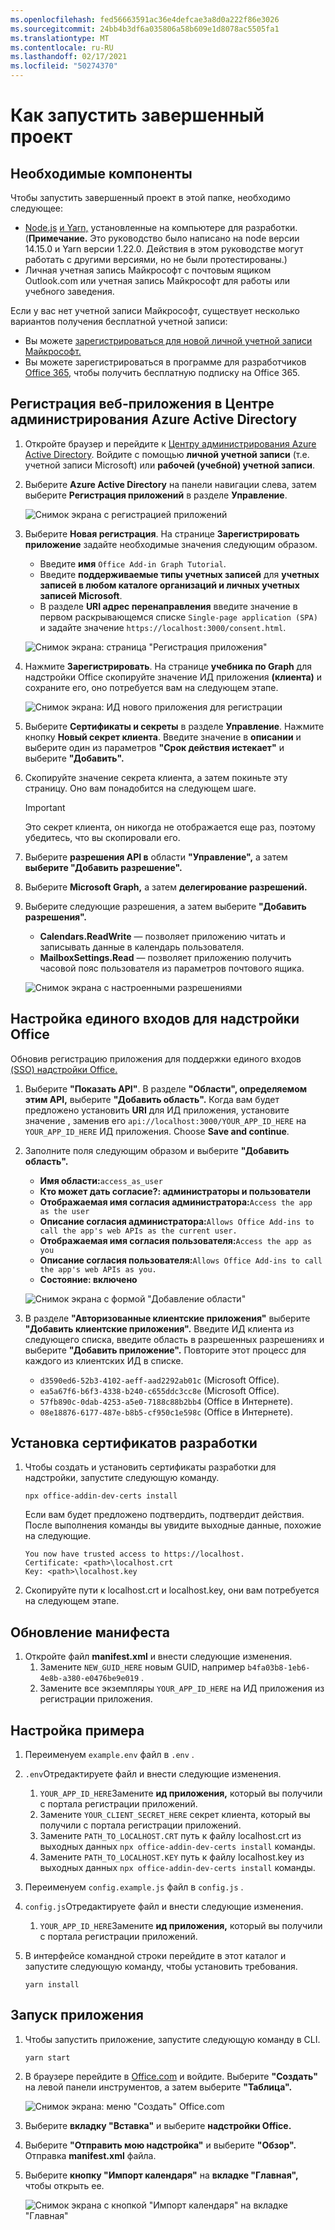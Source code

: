 ```yaml
---
ms.openlocfilehash: fed56663591ac36e4defcae3a8d0a222f86e3026
ms.sourcegitcommit: 24bb4b3df6a035806a58b609e1d8078ac5505fa1
ms.translationtype: MT
ms.contentlocale: ru-RU
ms.lasthandoff: 02/17/2021
ms.locfileid: "50274370"
---
```

# <a name="how-to-run-the-completed-project"></a>Как запустить завершенный проект

## <a name="prerequisites"></a>Необходимые компоненты

Чтобы запустить завершенный проект в этой папке, необходимо следующее:

- [Node.js](https://nodejs.org) [и Yarn,](https://yarnpkg.com/) установленные на компьютере для разработки. (**Примечание.** Это руководство было написано на node версии 14.15.0 и Yarn версии 1.22.0. Действия в этом руководстве могут работать с другими версиями, но не были протестированы.)
- Личная учетная запись Майкрософт с почтовым ящиком Outlook.com или учетная запись Майкрософт для работы или учебного заведения.

Если у вас нет учетной записи Майкрософт, существует несколько вариантов получения бесплатной учетной записи:

- Вы можете [зарегистрироваться для новой личной учетной записи Майкрософт.](https://signup.live.com/signup?wa=wsignin1.0&rpsnv=12&ct=1454618383&rver=6.4.6456.0&wp=MBI_SSL_SHARED&wreply=https://mail.live.com/default.aspx&id=64855&cbcxt=mai&bk=1454618383&uiflavor=web&uaid=b213a65b4fdc484382b6622b3ecaa547&mkt=E-US&lc=1033&lic=1)
- Вы можете зарегистрироваться в программе для разработчиков [Office 365,](https://developer.microsoft.com/office/dev-program) чтобы получить бесплатную подписку на Office 365.

## <a name="register-a-web-application-with-the-azure-active-directory-admin-center"></a>Регистрация веб-приложения в Центре администрирования Azure Active Directory

1. Откройте браузер и перейдите к [Центру администрирования Azure Active Directory](https://aad.portal.azure.com). Войдите с помощью **личной учетной записи** (т.е. учетной записи Microsoft) или **рабочей (учебной) учетной записи**.

1. Выберите **Azure Active Directory** на панели навигации слева, затем выберите **Регистрация приложений** в разделе **Управление**.

    ![Снимок экрана с регистрацией приложений ](/tutorial/images/app-registrations.png)

1. Выберите **Новая регистрация**. На странице **Зарегистрировать приложение** задайте необходимые значения следующим образом.

    - Введите **имя** `Office Add-in Graph Tutorial`.
    - Введите **поддерживаемые типы учетных записей** для **учетных записей в любом каталоге организаций и личных учетных записей Microsoft**.
    - В разделе **URI адрес перенаправления** введите значение в первом раскрывающемся списке `Single-page application (SPA)` и задайте значение `https://localhost:3000/consent.html`.

    ![Снимок экрана: страница "Регистрация приложения"](/tutorial/images/register-an-app.png)

1. Нажмите **Зарегистрировать**. На странице **учебника по Graph** для надстройки Office скопируйте значение ИД приложения **(клиента)** и сохраните его, оно потребуется вам на следующем этапе.

    ![Снимок экрана: ИД нового приложения для регистрации](/tutorial/images/application-id.png)

1. Выберите **Сертификаты и секреты** в разделе **Управление**. Нажмите кнопку **Новый секрет клиента**. Введите значение в **описании** и выберите один из параметров **"Срок действия истекает"** и выберите **"Добавить".**

1. Скопируйте значение секрета клиента, а затем покиньте эту страницу. Оно вам понадобится на следующем шаге.

    > [!IMPORTANT]
    > Это секрет клиента, он никогда не отображается еще раз, поэтому убедитесь, что вы скопировали его.

1. Выберите **разрешения API в** области **"Управление",** а затем **выберите "Добавить разрешение".**

1. Выберите **Microsoft Graph,** а затем **делегирование разрешений.**

1. Выберите следующие разрешения, а затем выберите **"Добавить разрешения".**

    - **Calendars.ReadWrite** — позволяет приложению читать и записывать данные в календарь пользователя.
    - **MailboxSettings.Read** — позволяет приложению получить часовой пояс пользователя из параметров почтового ящика.

    ![Снимок экрана с настроенными разрешениями](/tutorial/images/configured-permissions.png)

## <a name="configure-office-add-in-single-sign-on"></a>Настройка единого входов для надстройки Office

Обновив регистрацию приложения для поддержки единого входов [(SSO) надстройки Office.](https://docs.microsoft.com/office/dev/add-ins/develop/sso-in-office-add-ins)

1. Выберите **"Показать API"**. В разделе **"Области", определяемом этим API,** выберите **"Добавить область".** Когда вам будет предложено установить **URI** для ИД приложения, установите значение , заменив его `api://localhost:3000/YOUR_APP_ID_HERE` на `YOUR_APP_ID_HERE` ИД приложения. Choose **Save and continue**.

1. Заполните поля следующим образом и выберите **"Добавить область".**

    - **Имя области:**`access_as_user`
    - **Кто может дать согласие?: администраторы и пользователи**
    - **Отображаемая имя согласия администратора:**`Access the app as the user`
    - **Описание согласия администратора:**`Allows Office Add-ins to call the app's web APIs as the current user.`
    - **Отображаемая имя согласия пользователя:**`Access the app as you`
    - **Описание согласия пользователя:**`Allows Office Add-ins to call the app's web APIs as you.`
    - **Состояние: включено**

    ![Снимок экрана с формой "Добавление области"](/tutorial/images/add-scope.png)

1. В разделе **"Авторизованные клиентские приложения"** выберите **"Добавить клиентские приложения".** Введите ИД клиента из следующего списка, введите область в разрешенных разрешениях и выберите **"Добавить приложение".** Повторите этот процесс для каждого из клиентских ИД в списке.

    - `d3590ed6-52b3-4102-aeff-aad2292ab01c` (Microsoft Office).
    - `ea5a67f6-b6f3-4338-b240-c655ddc3cc8e` (Microsoft Office).
    - `57fb890c-0dab-4253-a5e0-7188c88b2bb4` (Office в Интернете).
    - `08e18876-6177-487e-b8b5-cf950c1e598c` (Office в Интернете).

## <a name="install-development-certificates"></a>Установка сертификатов разработки

1. Чтобы создать и установить сертификаты разработки для надстройки, запустите следующую команду.

    ```Shell
    npx office-addin-dev-certs install
    ```

    Если вам будет предложено подтвердить, подтвердит действия. После выполнения команды вы увидите выходные данные, похожие на следующие.

    ```Shell
    You now have trusted access to https://localhost.
    Certificate: <path>\localhost.crt
    Key: <path>\localhost.key
    ```

1. Скопируйте пути к localhost.crt и localhost.key, они вам потребуется на следующем этапе.

## <a name="update-the-manifest"></a>Обновление манифеста

1. Откройте файл **manifest.xml** и внести следующие изменения.
    1. Замените `NEW_GUID_HERE` новым GUID, например `b4fa03b8-1eb6-4e8b-a380-e0476be9e019` .
    1. Замените все экземпляры `YOUR_APP_ID_HERE` на ИД приложения из регистрации приложения.

## <a name="configure-the-sample"></a>Настройка примера

1. Переименуем `example.env` файл в `.env` .
1. `.env`Отредактируете файл и внести следующие изменения.
    1. `YOUR_APP_ID_HERE`Замените **ид приложения,** который вы получили с портала регистрации приложений.
    1. Замените `YOUR_CLIENT_SECRET_HERE` секрет клиента, который вы получили с портала регистрации приложений.
    1. Замените `PATH_TO_LOCALHOST.CRT` путь к файлу localhost.crt из выходных данных `npx office-addin-dev-certs install` команды.
    1. Замените `PATH_TO_LOCALHOST.KEY` путь к файлу localhost.key из выходных данных `npx office-addin-dev-certs install` команды.

1. Переименуем `config.example.js` файл в `config.js` .
1. `config.js`Отредактируете файл и внести следующие изменения.
    1. `YOUR_APP_ID_HERE`Замените **ид приложения,** который вы получили с портала регистрации приложений.
1. В интерфейсе командной строки перейдите в этот каталог и запустите следующую команду, чтобы установить требования.

    ```Shell
    yarn install
    ```

## <a name="run-the-sample"></a>Запуск приложения

1. Чтобы запустить приложение, запустите следующую команду в CLI.

    ```Shell
    yarn start
    ```

1. В браузере перейдите в [Office.com](https://www.office.com/) и войдите. Выберите **"Создать"** на левой панели инструментов, а затем выберите **"Таблица".**

    ![Снимок экрана: меню "Создать" Office.com](/tutorial/images/office-select-excel.png)

1. Выберите **вкладку "Вставка"** и выберите **надстройки Office.**

1. Выберите **"Отправить мою надстройка"** и выберите **"Обзор".** Отправка **manifest.xml** файла.

1. Выберите **кнопку "Импорт календаря"** на **вкладке "Главная",** чтобы открыть ее.

    ![Снимок экрана с кнопкой "Импорт календаря" на вкладке "Главная"](/tutorial/images/get-started.png)
